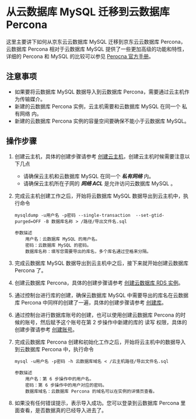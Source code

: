 # 从云数据库 MySQL 迁移到云数据库 Percona
这里主要讲下如何从京东云云数据库 MySQL 迁移到京东云云数据库 Percona，云数据库 Percona 相对于云数据库 MySQL 提供了一些更加高级的功能和特性，详细的 Percona 和 MySQL 的比较可以参见 [Perocna 官方手册](https://www.percona.com/software/mysql-database/percona-server/feature-comparison)。

## 注意事项
* 如果要将云数据库 MySQL 数据导入到云数据库 Percona，需要通过云主机作为传输媒介。
* 新建的云数据库 Percona 实例，云主机需要和云数据库 MySQL 在同一个 私有网络 内。
* 新建的云数据库 Percona 实例的容量空间要确保不能小于云数据库 MySQL。

## 操作步骤
1. 创建云主机，具体的创建步骤请参考 [创建云主机](https://www.jdcloud.com/help/detail/303/isCatalog/1)，创建云主机时候需要注意以下几点
    * 请确保云主机和云数据库 MySQL 在同一个 ***私有网络*** 内。
    * 请确保云主机所在子网的 ***网络 ACL*** 是允许访问云数据库 MySQL 。
2. 完成云主机创建工作之后，开始将云数据库 MySQL 数据导出到云主机中，执行命令

    ```
    mysqldump -u用户名 -p密码 --single-transaction  --set-gtid-purged=OFF -B 数据库名称 > /路径/导出文件名.sql

    参数描述
        用户名：云数据库 MySQL 的用户名。
        密码：云数据库 MySQL 的密码。
        数据库名称：填写您需要导出的库名，多个库名通过空格来分隔。
    ```

3. 完成云数据库 MySQL 数据导出到云主机中之后，接下来就开始创建云数据库 Percona 了。
4. 创建云数据库 Percona，具体的创建步骤请参考 [创建云数据库 RDS 实例](待补充)。
5. 通过控制台进行库的创建，确保云数据库 MySQL 中需要导出的库名在云数据库 Percona 中同样的创建了一遍，具体的创建步骤请参考 [创建库](待补充)。
6. 通过控制台进行数据库账号的创建，也可以使用创建云数据库 Percona 的时候的账号，然后赋予这个账号在第 2 步操作中新建的库的 读写 权限，具体的创建步骤请参考 [创建账号](待补充)。
7. 完成云数据库 Percona 创建和初始化工作之后，开始将云主机中的数据导入到云数据库 Percona 中，执行命令

    ```
    mysql -u用户名 -p密码 -h 云数据库域名 < /云主机路径/导出文件名.sql

    参数描述
        用户名：第 6 步操作中的用户名。
        密码：第 6 步操作中的用户对应的密码。
        数据库域名：云数据库 Percona 的域名可以在实例的详情页查看。
    ```

8. 如果没有任何错误提示，表示导入成功。您可以登录到云数据库 Percona 里面查看，是否数据真的已经导入进去了。
